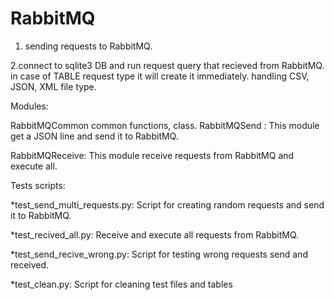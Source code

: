 # RabbitMQ

1. sending requests to RabbitMQ.

2.connect to sqlite3 DB and run request query that recieved from RabbitMQ.
 in case of TABLE request type it will create it immediately.
 handling CSV, JSON, XML file type.



Modules:

RabbitMQCommon
 common functions, class.
RabbitMQSend :
 This module get a JSON line and send it to RabbitMQ.

RabbitMQReceive:
 This module receive  requests from RabbitMQ and execute all.

Tests scripts:

*test_send_multi_requests.py:
  Script for creating random requests and send it to RabbitMQ.

*test_recived_all.py:
  Receive and execute all requests from RabbitMQ.

*test_send_recive_wrong.py:
 Script for testing wrong requests send and received.

*test_clean.py:
 Script for cleaning test files and tables


